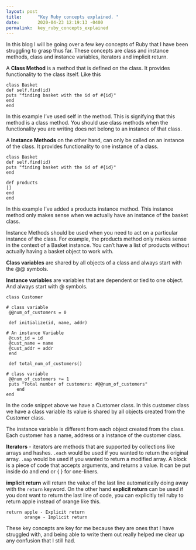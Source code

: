 ```yaml
---
layout: post
title:      "Key Ruby concepts explained. "
date:       2020-04-23 12:19:13 -0400
permalink:  key_ruby_concepts_explained
---
```


In this blog I will be going over a few key concepts of Ruby that I have been struggling to grasp thus far. These concepts are class and instance methods, class and instance variables, iterators and implicit return. 

A **Class Method** is a method that is defined on the class. It provides functionality to the class itself. Like this 

```
class Basket  
def self.find(id)  
puts "finding basket with the id of #{id}"  
end  
end  
```

In this example I’ve used self in the method. This is signifying that this method is a class method. You should use class methods when the functionality you are writing does not belong to an instance of that class.

A **Instance Methods** on the other hand, can only be called on an instance of the class. It provides functionality to one instance of a class.

```
class Basket  
def self.find(id)  
puts "finding basket with the id of #{id}"  
end

def products  
[]  
end  
end   
```

In this example I’ve added a products instance method. This instance method only makes sense when we actually have an instance of the basket class.

Instance Methods should be used when you need to act on a particular instance of the class. For example, the products method only makes sense in the context of a Basket instance. You can’t have a list of products without actually having a basket object to work with.

**Class variables** are shared by all objects of a class and always start with the @@ symbols.
 

**Instance variables** are variables that are dependent or tied to one object. And always start with @ symbols.


```
class Customer 
      
# class variable
 @@num_of_customers = 0
   
 def initialize(id, name, addr) 
       
# An instance Variable 
 @cust_id = id
 @cust_name = name 
 @cust_addr = addr 
 end
   
 def total_num_of_customers() 
       
# class variable 
 @@num_of_customers += 1
 puts "Total number of customers: #@@num_of_customers"
    end
end
``` 
     
In the code snippet above we have a Customer class. In this customer class we have a class variable its value is shared by all objects created from the Customer class.

The instance variable is different from each object created from the class. Each customer has a name, address or a instance of the customer class.

**Iterators** - iterators are methods that are supported by collections like arrays and hashes.
`.each` would be used if you wanted to return the original array. `.map` would be used if you wanted to return a modified array. A block is a piece of code that accepts arguments, and returns a value. It can be put inside do and end or { } for one-liners.

**implicit return** will return the value of the last line automatically doing away with the `return` keyword. On the other hand **explicit return** can be used if you dont want to return the last line of code, you can explicitly tell ruby to return apple instead of orange like this.
```
return apple - Explicit return
       orange - Implicit return
``` 				 

These key concepts are key for me because they are ones that I have struggled with, and being able to write them out really helped me clear up any confusion that I still had.  


